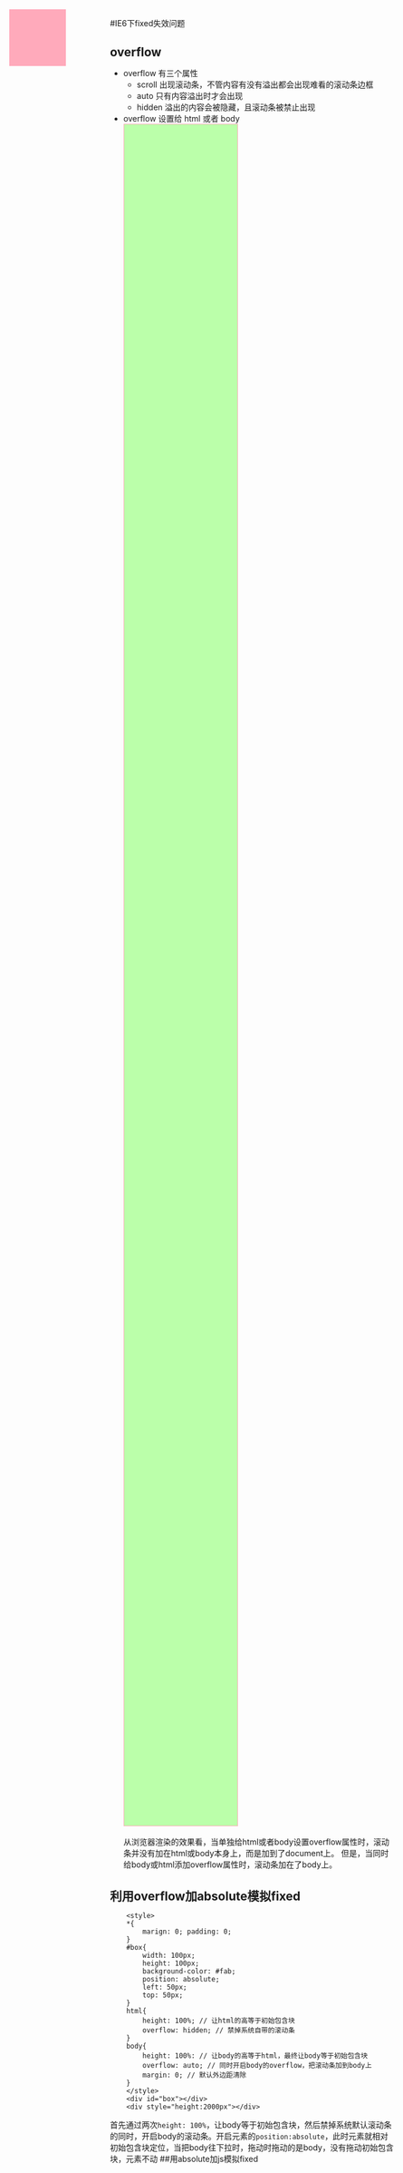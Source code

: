#IE6下fixed失效问题
## overflow
- overflow 有三个属性
	- scroll 出现滚动条，不管内容有没有溢出都会出现难看的滚动条边框
	- auto 只有内容溢出时才会出现
	- hidden 溢出的内容会被隐藏，且滚动条被禁止出现
- overflow 设置给 html 或者 body
		<style>
		#box1{
            border: 1px solid #fab;
            width: 200px;
            height: 3000px;
            background-color: #bfa;
        }
		/*body{
            border:1px solid #000000;
            height:300px;
            margin:50px;
            overflow:scroll;
        }*/
		html{
            border:1px solid #000000;
            height:300px;
            margin:50px;
            overflow-x:auto;
        }
		</style>
		<div id="box1"></div>  
从浏览器渲染的效果看，当单独给html或者body设置overflow属性时，滚动条并没有加在html或body本身上，而是加到了document上。
但是，当同时给body或html添加overflow属性时，滚动条加在了body上。
## 利用overflow加absolute模拟fixed
		<style>
		*{
			marign: 0; padding: 0;
		}
		#box{
			width: 100px;
			height: 100px;
			background-color: #fab;
			position: absolute;
			left: 50px;
			top: 50px;
		}
		html{
			height: 100%; // 让html的高等于初始包含块
			overflow: hidden; // 禁掉系统自带的滚动条
		}
		body{
			height: 100%: // 让body的高等于html，最终让body等于初始包含块
			overflow: auto; // 同时开启body的overflow，把滚动条加到body上
			margin: 0; // 默认外边距清除
		}
		</style>
		<div id="box"></div>
		<div style="height:2000px"></div>  
首先通过两次`height: 100%`，让body等于初始包含块，然后禁掉系统默认滚动条的同时，开启body的滚动条。开启元素的`position:absolute`，此时元素就相对初始包含块定位，当把body往下拉时，拖动时拖动的是body，没有拖动初始包含块，元素不动
##用absolute加js模拟fixed
		<style>
		*{
			margin: 0; padding:0;
		}
		#box{
			width: 100px;
			height: 100px;
			background-color: #fab;
			position: absolute;
			left: 50px;
			top: 50px;
		}
		</style>
		<div id="box"></div>
		<div style="height:2000px"></div>
		<script src="text/javascript">
			var box = document.getElementById('box');
			window.onscroll = function(){
				left = document.documentElement.scrollLeft || document.body.scrollLeft;
				top = document.documentElement.scrollTop || document.body.scrollTop;
				box1.style.left = 50 + left + 'px';
				box1.style.top = 50 + top + 'px';
			}
		</script>  
动态的计算出滚动条滚动的距离，也就是body往上走的距离，让后把这个距离添加给absolute的元素，让它跟着移动相应距离。